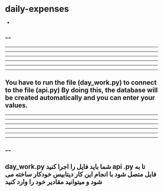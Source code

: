 # daily-expenses
-
--
----
-------
------------
-------------------
--------------------------
---------------------------------
------------------------------------------
You have to run the file (day_work.py) to connect to the file (api.py) By doing this, the database will be created automatically and you can enter your values.
------------------------------------------
---------------------------------
--------------------------
-------------------
------------
-------
----
--
-
day_work.py شما باید فایل
را اجرا کنید
api .py تا به فایل
متصل شود
با انجام این کار دیتابیس خودکار ساخته می شود
و میتوانید مقادیر خود را وارد کنید
-------------------------------------------------------------------------------------------------------------------------------------

